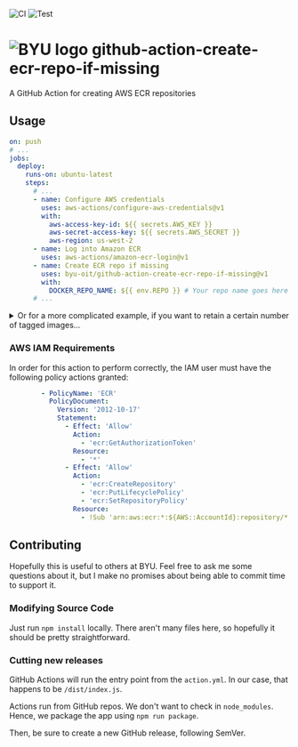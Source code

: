 ![CI](https://github.com/byu-oit/github-action-create-ecr-repo-if-missing/workflows/CI/badge.svg)
![Test](https://github.com/byu-oit/github-action-create-ecr-repo-if-missing/workflows/Test/badge.svg)

# ![BYU logo](https://www.hscripts.com/freeimages/logos/university-logos/byu/byu-logo-clipart-128.gif) github-action-create-ecr-repo-if-missing
A GitHub Action for creating AWS ECR repositories

## Usage

```yaml
on: push
# ...
jobs:
  deploy:
    runs-on: ubuntu-latest
    steps:
      # ...
      - name: Configure AWS credentials
        uses: aws-actions/configure-aws-credentials@v1
        with:
          aws-access-key-id: ${{ secrets.AWS_KEY }}
          aws-secret-access-key: ${{ secrets.AWS_SECRET }}
          aws-region: us-west-2
      - name: Log into Amazon ECR
        uses: aws-actions/amazon-ecr-login@v1
      - name: Create ECR repo if missing
        uses: byu-oit/github-action-create-ecr-repo-if-missing@v1
        with:
          DOCKER_REPO_NAME: ${{ env.REPO }} # Your repo name goes here
      # ...
```

<details>
<summary>Or for a more complicated example, if you want to retain a certain number of tagged images...</summary>
<p>

```yaml
on: push
# ...
jobs:
  deploy:
    runs-on: ubuntu-latest
    steps:
      # ...
      - name: Configure AWS credentials
        uses: aws-actions/configure-aws-credentials@v1
        with:
          aws-access-key-id: ${{ secrets.AWS_KEY }}
          aws-secret-access-key: ${{ secrets.AWS_SECRET }}
          aws-region: us-west-2
      - name: Log into Amazon ECR
        uses: aws-actions/amazon-ecr-login@v1
      - name: Create ECR repo if missing
        uses: byu-oit/github-action-create-ecr-repo-if-missing@v1
        with:
          DOCKER_REPO_NAME: ${{ env.REPO }} # Your repo name goes here
          NUM_DAYS_BEFORE_EXPIRING_UNTAGGED_IMAGES: 14
          TAG_PREFIX: 'dev-v'
          NUM_TAGGED_IMAGES_TO_RETAIN: 5
      # ...
```

</p>
</details>

### AWS IAM Requirements

In order for this action to perform correctly, the IAM user must have the following policy actions granted:

```yaml
        - PolicyName: 'ECR'
          PolicyDocument:
            Version: '2012-10-17'
            Statement:
              - Effect: 'Allow'
                Action:
                  - 'ecr:GetAuthorizationToken'
                Resource:
                  - '*'
              - Effect: 'Allow'
                Action:
                  - 'ecr:CreateRepository'
                  - 'ecr:PutLifecyclePolicy'
                  - 'ecr:SetRepositoryPolicy'
                Resource:
                  - !Sub 'arn:aws:ecr:*:${AWS::AccountId}:repository/*'
```

## Contributing
Hopefully this is useful to others at BYU. Feel free to ask me some questions about it, but I make no promises about being able to commit time to support it.

### Modifying Source Code

Just run `npm install` locally. There aren't many files here, so hopefully it should be pretty straightforward.

### Cutting new releases

GitHub Actions will run the entry point from the `action.yml`. In our case, that happens to be `/dist/index.js`.

Actions run from GitHub repos. We don't want to check in `node_modules`. Hence, we package the app using `npm run package`.

Then, be sure to create a new GitHub release, following SemVer.
